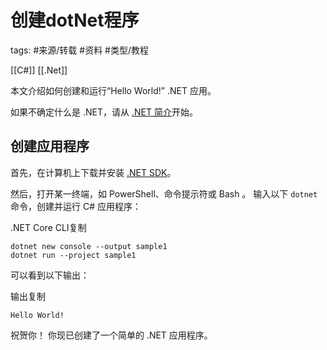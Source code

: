 # 创建dotNet程序
tags: #来源/转载 #资料 #类型/教程

[[C#]]
[[.Net]]


本文介绍如何创建和运行“Hello World!” .NET 应用。

如果不确定什么是 .NET，请从 [.NET 简介](https://docs.microsoft.com/zh-cn/dotnet/core/introduction)开始。

## [](https://docs.microsoft.com/zh-cn/dotnet/core/get-started#create-an-application)创建应用程序

首先，在计算机上下载并安装 [.NET SDK](https://dotnet.microsoft.com/download/dotnet-core)。

然后，打开某一终端，如 PowerShell、命令提示符或 Bash 。 输入以下 `dotnet` 命令，创建并运行 C# 应用程序：

.NET Core CLI复制

```
dotnet new console --output sample1
dotnet run --project sample1
```

可以看到以下输出：

输出复制

```
Hello World!
```

祝贺你！ 你现已创建了一个简单的 .NET 应用程序。